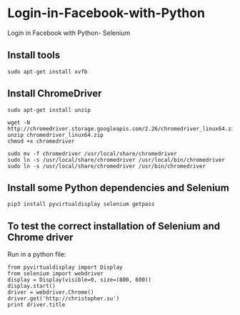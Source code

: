 # Login-in-Facebook-with-Python
Login in Facebook with Python- Selenium
## Install tools
  `sudo apt-get install xvfb`
## Install ChromeDriver
    sudo apt-get install unzip

    wget -N http://chromedriver.storage.googleapis.com/2.26/chromedriver_linux64.zip
    unzip chromedriver_linux64.zip
    chmod +x chromedriver

    sudo mv -f chromedriver /usr/local/share/chromedriver
    sudo ln -s /usr/local/share/chromedriver /usr/local/bin/chromedriver
    sudo ln -s /usr/local/share/chromedriver /usr/bin/chromedriver
    
 ## Install some Python dependencies and Selenium
    pip3 install pyvirtualdisplay selenium getpass
  
  
## To test the correct installation of Selenium and Chrome driver
Run in a python file:
    
    from pyvirtualdisplay import Display
    from selenium import webdriver
    display = Display(visible=0, size=(800, 600))
    display.start()
    driver = webdriver.Chrome()
    driver.get('http://christopher.su')
    print driver.title    
